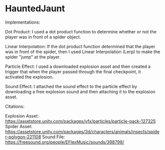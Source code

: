 # HauntedJaunt
 
Implementations:

Dot Product: I used a dot product function to determine whether or not the player was in front of a spider object.

Linear Interpolation: If the dot product function determined that the player was in front of the spider, then I used Linear Interpolation (Lerp) to make the spider "jump" at the player.

Particle Effect: I used a downloaded explosion asset and then created a trigger that when the player passed through the final checkpoint, it activated the explosion.

Sound Effect: I attached the sound effect to the particle effect by downloading a free explosion sound and then attaching it to the explosion asset.


Citations:

Explosion Asset: https://assetstore.unity.com/packages/vfx/particles/particle-pack-127325
Spider Asset: https://assetstore.unity.com/packages/3d/characters/animals/insects/spider-polygon-221108
Sound File: https://freesound.org/people/EFlexMusic/sounds/398799/
